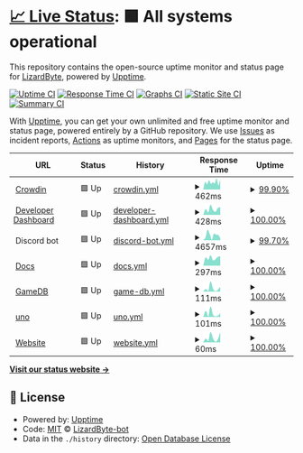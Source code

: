 # [📈 Live Status](https://status.lizardbyte.dev): <!--live status--> **🟩 All systems operational**

This repository contains the open-source uptime monitor and status page for [LizardByte](https://app.lizardbyte.dev), powered by [Upptime](https://github.com/upptime/upptime).

[![Uptime CI](https://github.com/LizardByte-bot/upptime/workflows/Uptime%20CI/badge.svg)](https://github.com/LizardByte-bot/upptime/actions?query=workflow%3A%22Uptime+CI%22)
[![Response Time CI](https://github.com/LizardByte-bot/upptime/workflows/Response%20Time%20CI/badge.svg)](https://github.com/LizardByte-bot/upptime/actions?query=workflow%3A%22Response+Time+CI%22)
[![Graphs CI](https://github.com/LizardByte-bot/upptime/workflows/Graphs%20CI/badge.svg)](https://github.com/LizardByte-bot/upptime/actions?query=workflow%3A%22Graphs+CI%22)
[![Static Site CI](https://github.com/LizardByte-bot/upptime/workflows/Static%20Site%20CI/badge.svg)](https://github.com/LizardByte-bot/upptime/actions?query=workflow%3A%22Static+Site+CI%22)
[![Summary CI](https://github.com/LizardByte-bot/upptime/workflows/Summary%20CI/badge.svg)](https://github.com/LizardByte-bot/upptime/actions?query=workflow%3A%22Summary+CI%22)

With [Upptime](https://upptime.js.org), you can get your own unlimited and free uptime monitor and status page, powered entirely by a GitHub repository. We use [Issues](https://github.com/LizardByte-bot/upptime/issues) as incident reports, [Actions](https://github.com/LizardByte-bot/upptime/actions) as uptime monitors, and [Pages](https://status.lizardbyte.dev) for the status page.

<!--start: status pages-->
<!-- This summary is generated by Upptime (https://github.com/upptime/upptime) -->
<!-- Do not edit this manually, your changes will be overwritten -->
<!-- prettier-ignore -->
| URL | Status | History | Response Time | Uptime |
| --- | ------ | ------- | ------------- | ------ |
| <img alt="" src="https://icons.duckduckgo.com/ip3/translate.lizardbyte.dev.ico" height="13"> [Crowdin](https://translate.lizardbyte.dev) | 🟩 Up | [crowdin.yml](https://github.com/LizardByte-infrastructure/upptime/commits/HEAD/history/crowdin.yml) | <details><summary><img alt="Response time graph" src="./graphs/crowdin/response-time-week.png" height="20"> 462ms</summary><br><a href="https://status.lizardbyte.dev/history/crowdin"><img alt="Response time 403" src="https://img.shields.io/endpoint?url=https%3A%2F%2Fraw.githubusercontent.com%2FLizardByte-infrastructure%2Fupptime%2FHEAD%2Fapi%2Fcrowdin%2Fresponse-time.json"></a><br><a href="https://status.lizardbyte.dev/history/crowdin"><img alt="24-hour response time 675" src="https://img.shields.io/endpoint?url=https%3A%2F%2Fraw.githubusercontent.com%2FLizardByte-infrastructure%2Fupptime%2FHEAD%2Fapi%2Fcrowdin%2Fresponse-time-day.json"></a><br><a href="https://status.lizardbyte.dev/history/crowdin"><img alt="7-day response time 462" src="https://img.shields.io/endpoint?url=https%3A%2F%2Fraw.githubusercontent.com%2FLizardByte-infrastructure%2Fupptime%2FHEAD%2Fapi%2Fcrowdin%2Fresponse-time-week.json"></a><br><a href="https://status.lizardbyte.dev/history/crowdin"><img alt="30-day response time 420" src="https://img.shields.io/endpoint?url=https%3A%2F%2Fraw.githubusercontent.com%2FLizardByte-infrastructure%2Fupptime%2FHEAD%2Fapi%2Fcrowdin%2Fresponse-time-month.json"></a><br><a href="https://status.lizardbyte.dev/history/crowdin"><img alt="1-year response time 431" src="https://img.shields.io/endpoint?url=https%3A%2F%2Fraw.githubusercontent.com%2FLizardByte-infrastructure%2Fupptime%2FHEAD%2Fapi%2Fcrowdin%2Fresponse-time-year.json"></a></details> | <details><summary><a href="https://status.lizardbyte.dev/history/crowdin">99.90%</a></summary><a href="https://status.lizardbyte.dev/history/crowdin"><img alt="All-time uptime 99.96%" src="https://img.shields.io/endpoint?url=https%3A%2F%2Fraw.githubusercontent.com%2FLizardByte-infrastructure%2Fupptime%2FHEAD%2Fapi%2Fcrowdin%2Fuptime.json"></a><br><a href="https://status.lizardbyte.dev/history/crowdin"><img alt="24-hour uptime 100.00%" src="https://img.shields.io/endpoint?url=https%3A%2F%2Fraw.githubusercontent.com%2FLizardByte-infrastructure%2Fupptime%2FHEAD%2Fapi%2Fcrowdin%2Fuptime-day.json"></a><br><a href="https://status.lizardbyte.dev/history/crowdin"><img alt="7-day uptime 99.90%" src="https://img.shields.io/endpoint?url=https%3A%2F%2Fraw.githubusercontent.com%2FLizardByte-infrastructure%2Fupptime%2FHEAD%2Fapi%2Fcrowdin%2Fuptime-week.json"></a><br><a href="https://status.lizardbyte.dev/history/crowdin"><img alt="30-day uptime 99.98%" src="https://img.shields.io/endpoint?url=https%3A%2F%2Fraw.githubusercontent.com%2FLizardByte-infrastructure%2Fupptime%2FHEAD%2Fapi%2Fcrowdin%2Fuptime-month.json"></a><br><a href="https://status.lizardbyte.dev/history/crowdin"><img alt="1-year uptime 99.93%" src="https://img.shields.io/endpoint?url=https%3A%2F%2Fraw.githubusercontent.com%2FLizardByte-infrastructure%2Fupptime%2FHEAD%2Fapi%2Fcrowdin%2Fuptime-year.json"></a></details>
| <img alt="" src="https://icons.duckduckgo.com/ip3/app.lizardbyte.dev.ico" height="13"> [Developer Dashboard](https://app.lizardbyte.dev/dashboard) | 🟩 Up | [developer-dashboard.yml](https://github.com/LizardByte-infrastructure/upptime/commits/HEAD/history/developer-dashboard.yml) | <details><summary><img alt="Response time graph" src="./graphs/developer-dashboard/response-time-week.png" height="20"> 428ms</summary><br><a href="https://status.lizardbyte.dev/history/developer-dashboard"><img alt="Response time 383" src="https://img.shields.io/endpoint?url=https%3A%2F%2Fraw.githubusercontent.com%2FLizardByte-infrastructure%2Fupptime%2FHEAD%2Fapi%2Fdeveloper-dashboard%2Fresponse-time.json"></a><br><a href="https://status.lizardbyte.dev/history/developer-dashboard"><img alt="24-hour response time 595" src="https://img.shields.io/endpoint?url=https%3A%2F%2Fraw.githubusercontent.com%2FLizardByte-infrastructure%2Fupptime%2FHEAD%2Fapi%2Fdeveloper-dashboard%2Fresponse-time-day.json"></a><br><a href="https://status.lizardbyte.dev/history/developer-dashboard"><img alt="7-day response time 428" src="https://img.shields.io/endpoint?url=https%3A%2F%2Fraw.githubusercontent.com%2FLizardByte-infrastructure%2Fupptime%2FHEAD%2Fapi%2Fdeveloper-dashboard%2Fresponse-time-week.json"></a><br><a href="https://status.lizardbyte.dev/history/developer-dashboard"><img alt="30-day response time 453" src="https://img.shields.io/endpoint?url=https%3A%2F%2Fraw.githubusercontent.com%2FLizardByte-infrastructure%2Fupptime%2FHEAD%2Fapi%2Fdeveloper-dashboard%2Fresponse-time-month.json"></a><br><a href="https://status.lizardbyte.dev/history/developer-dashboard"><img alt="1-year response time 383" src="https://img.shields.io/endpoint?url=https%3A%2F%2Fraw.githubusercontent.com%2FLizardByte-infrastructure%2Fupptime%2FHEAD%2Fapi%2Fdeveloper-dashboard%2Fresponse-time-year.json"></a></details> | <details><summary><a href="https://status.lizardbyte.dev/history/developer-dashboard">100.00%</a></summary><a href="https://status.lizardbyte.dev/history/developer-dashboard"><img alt="All-time uptime 99.16%" src="https://img.shields.io/endpoint?url=https%3A%2F%2Fraw.githubusercontent.com%2FLizardByte-infrastructure%2Fupptime%2FHEAD%2Fapi%2Fdeveloper-dashboard%2Fuptime.json"></a><br><a href="https://status.lizardbyte.dev/history/developer-dashboard"><img alt="24-hour uptime 100.00%" src="https://img.shields.io/endpoint?url=https%3A%2F%2Fraw.githubusercontent.com%2FLizardByte-infrastructure%2Fupptime%2FHEAD%2Fapi%2Fdeveloper-dashboard%2Fuptime-day.json"></a><br><a href="https://status.lizardbyte.dev/history/developer-dashboard"><img alt="7-day uptime 100.00%" src="https://img.shields.io/endpoint?url=https%3A%2F%2Fraw.githubusercontent.com%2FLizardByte-infrastructure%2Fupptime%2FHEAD%2Fapi%2Fdeveloper-dashboard%2Fuptime-week.json"></a><br><a href="https://status.lizardbyte.dev/history/developer-dashboard"><img alt="30-day uptime 100.00%" src="https://img.shields.io/endpoint?url=https%3A%2F%2Fraw.githubusercontent.com%2FLizardByte-infrastructure%2Fupptime%2FHEAD%2Fapi%2Fdeveloper-dashboard%2Fuptime-month.json"></a><br><a href="https://status.lizardbyte.dev/history/developer-dashboard"><img alt="1-year uptime 99.16%" src="https://img.shields.io/endpoint?url=https%3A%2F%2Fraw.githubusercontent.com%2FLizardByte-infrastructure%2Fupptime%2FHEAD%2Fapi%2Fdeveloper-dashboard%2Fuptime-year.json"></a></details>
| <img alt="" src="https://cdn.prod.website-files.com/6257adef93867e50d84d30e2/6266bc493fb42d4e27bb8393_847541504914fd33810e70a0ea73177e.ico" height="13"> Discord bot | 🟩 Up | [discord-bot.yml](https://github.com/LizardByte-infrastructure/upptime/commits/HEAD/history/discord-bot.yml) | <details><summary><img alt="Response time graph" src="./graphs/discord-bot/response-time-week.png" height="20"> 4657ms</summary><br><a href="https://status.lizardbyte.dev/history/discord-bot"><img alt="Response time 3576" src="https://img.shields.io/endpoint?url=https%3A%2F%2Fraw.githubusercontent.com%2FLizardByte-infrastructure%2Fupptime%2FHEAD%2Fapi%2Fdiscord-bot%2Fresponse-time.json"></a><br><a href="https://status.lizardbyte.dev/history/discord-bot"><img alt="24-hour response time 5202" src="https://img.shields.io/endpoint?url=https%3A%2F%2Fraw.githubusercontent.com%2FLizardByte-infrastructure%2Fupptime%2FHEAD%2Fapi%2Fdiscord-bot%2Fresponse-time-day.json"></a><br><a href="https://status.lizardbyte.dev/history/discord-bot"><img alt="7-day response time 4657" src="https://img.shields.io/endpoint?url=https%3A%2F%2Fraw.githubusercontent.com%2FLizardByte-infrastructure%2Fupptime%2FHEAD%2Fapi%2Fdiscord-bot%2Fresponse-time-week.json"></a><br><a href="https://status.lizardbyte.dev/history/discord-bot"><img alt="30-day response time 4132" src="https://img.shields.io/endpoint?url=https%3A%2F%2Fraw.githubusercontent.com%2FLizardByte-infrastructure%2Fupptime%2FHEAD%2Fapi%2Fdiscord-bot%2Fresponse-time-month.json"></a><br><a href="https://status.lizardbyte.dev/history/discord-bot"><img alt="1-year response time 3576" src="https://img.shields.io/endpoint?url=https%3A%2F%2Fraw.githubusercontent.com%2FLizardByte-infrastructure%2Fupptime%2FHEAD%2Fapi%2Fdiscord-bot%2Fresponse-time-year.json"></a></details> | <details><summary><a href="https://status.lizardbyte.dev/history/discord-bot">99.70%</a></summary><a href="https://status.lizardbyte.dev/history/discord-bot"><img alt="All-time uptime 87.23%" src="https://img.shields.io/endpoint?url=https%3A%2F%2Fraw.githubusercontent.com%2FLizardByte-infrastructure%2Fupptime%2FHEAD%2Fapi%2Fdiscord-bot%2Fuptime.json"></a><br><a href="https://status.lizardbyte.dev/history/discord-bot"><img alt="24-hour uptime 98.56%" src="https://img.shields.io/endpoint?url=https%3A%2F%2Fraw.githubusercontent.com%2FLizardByte-infrastructure%2Fupptime%2FHEAD%2Fapi%2Fdiscord-bot%2Fuptime-day.json"></a><br><a href="https://status.lizardbyte.dev/history/discord-bot"><img alt="7-day uptime 99.70%" src="https://img.shields.io/endpoint?url=https%3A%2F%2Fraw.githubusercontent.com%2FLizardByte-infrastructure%2Fupptime%2FHEAD%2Fapi%2Fdiscord-bot%2Fuptime-week.json"></a><br><a href="https://status.lizardbyte.dev/history/discord-bot"><img alt="30-day uptime 99.55%" src="https://img.shields.io/endpoint?url=https%3A%2F%2Fraw.githubusercontent.com%2FLizardByte-infrastructure%2Fupptime%2FHEAD%2Fapi%2Fdiscord-bot%2Fuptime-month.json"></a><br><a href="https://status.lizardbyte.dev/history/discord-bot"><img alt="1-year uptime 87.23%" src="https://img.shields.io/endpoint?url=https%3A%2F%2Fraw.githubusercontent.com%2FLizardByte-infrastructure%2Fupptime%2FHEAD%2Fapi%2Fdiscord-bot%2Fuptime-year.json"></a></details>
| <img alt="" src="https://docs.readthedocs.io/favicon.ico" height="13"> [Docs](https://docs.lizardbyte.dev) | 🟩 Up | [docs.yml](https://github.com/LizardByte-infrastructure/upptime/commits/HEAD/history/docs.yml) | <details><summary><img alt="Response time graph" src="./graphs/docs/response-time-week.png" height="20"> 297ms</summary><br><a href="https://status.lizardbyte.dev/history/docs"><img alt="Response time 387" src="https://img.shields.io/endpoint?url=https%3A%2F%2Fraw.githubusercontent.com%2FLizardByte-infrastructure%2Fupptime%2FHEAD%2Fapi%2Fdocs%2Fresponse-time.json"></a><br><a href="https://status.lizardbyte.dev/history/docs"><img alt="24-hour response time 479" src="https://img.shields.io/endpoint?url=https%3A%2F%2Fraw.githubusercontent.com%2FLizardByte-infrastructure%2Fupptime%2FHEAD%2Fapi%2Fdocs%2Fresponse-time-day.json"></a><br><a href="https://status.lizardbyte.dev/history/docs"><img alt="7-day response time 297" src="https://img.shields.io/endpoint?url=https%3A%2F%2Fraw.githubusercontent.com%2FLizardByte-infrastructure%2Fupptime%2FHEAD%2Fapi%2Fdocs%2Fresponse-time-week.json"></a><br><a href="https://status.lizardbyte.dev/history/docs"><img alt="30-day response time 303" src="https://img.shields.io/endpoint?url=https%3A%2F%2Fraw.githubusercontent.com%2FLizardByte-infrastructure%2Fupptime%2FHEAD%2Fapi%2Fdocs%2Fresponse-time-month.json"></a><br><a href="https://status.lizardbyte.dev/history/docs"><img alt="1-year response time 361" src="https://img.shields.io/endpoint?url=https%3A%2F%2Fraw.githubusercontent.com%2FLizardByte-infrastructure%2Fupptime%2FHEAD%2Fapi%2Fdocs%2Fresponse-time-year.json"></a></details> | <details><summary><a href="https://status.lizardbyte.dev/history/docs">100.00%</a></summary><a href="https://status.lizardbyte.dev/history/docs"><img alt="All-time uptime 99.99%" src="https://img.shields.io/endpoint?url=https%3A%2F%2Fraw.githubusercontent.com%2FLizardByte-infrastructure%2Fupptime%2FHEAD%2Fapi%2Fdocs%2Fuptime.json"></a><br><a href="https://status.lizardbyte.dev/history/docs"><img alt="24-hour uptime 100.00%" src="https://img.shields.io/endpoint?url=https%3A%2F%2Fraw.githubusercontent.com%2FLizardByte-infrastructure%2Fupptime%2FHEAD%2Fapi%2Fdocs%2Fuptime-day.json"></a><br><a href="https://status.lizardbyte.dev/history/docs"><img alt="7-day uptime 100.00%" src="https://img.shields.io/endpoint?url=https%3A%2F%2Fraw.githubusercontent.com%2FLizardByte-infrastructure%2Fupptime%2FHEAD%2Fapi%2Fdocs%2Fuptime-week.json"></a><br><a href="https://status.lizardbyte.dev/history/docs"><img alt="30-day uptime 100.00%" src="https://img.shields.io/endpoint?url=https%3A%2F%2Fraw.githubusercontent.com%2FLizardByte-infrastructure%2Fupptime%2FHEAD%2Fapi%2Fdocs%2Fuptime-month.json"></a><br><a href="https://status.lizardbyte.dev/history/docs"><img alt="1-year uptime 100.00%" src="https://img.shields.io/endpoint?url=https%3A%2F%2Fraw.githubusercontent.com%2FLizardByte-infrastructure%2Fupptime%2FHEAD%2Fapi%2Fdocs%2Fuptime-year.json"></a></details>
| <img alt="" src="https://icons.duckduckgo.com/ip3/app.lizardbyte.dev.ico" height="13"> [GameDB](https://app.lizardbyte.dev/GameDB) | 🟩 Up | [game-db.yml](https://github.com/LizardByte-infrastructure/upptime/commits/HEAD/history/game-db.yml) | <details><summary><img alt="Response time graph" src="./graphs/game-db/response-time-week.png" height="20"> 111ms</summary><br><a href="https://status.lizardbyte.dev/history/game-db"><img alt="Response time 163" src="https://img.shields.io/endpoint?url=https%3A%2F%2Fraw.githubusercontent.com%2FLizardByte-infrastructure%2Fupptime%2FHEAD%2Fapi%2Fgame-db%2Fresponse-time.json"></a><br><a href="https://status.lizardbyte.dev/history/game-db"><img alt="24-hour response time 257" src="https://img.shields.io/endpoint?url=https%3A%2F%2Fraw.githubusercontent.com%2FLizardByte-infrastructure%2Fupptime%2FHEAD%2Fapi%2Fgame-db%2Fresponse-time-day.json"></a><br><a href="https://status.lizardbyte.dev/history/game-db"><img alt="7-day response time 111" src="https://img.shields.io/endpoint?url=https%3A%2F%2Fraw.githubusercontent.com%2FLizardByte-infrastructure%2Fupptime%2FHEAD%2Fapi%2Fgame-db%2Fresponse-time-week.json"></a><br><a href="https://status.lizardbyte.dev/history/game-db"><img alt="30-day response time 98" src="https://img.shields.io/endpoint?url=https%3A%2F%2Fraw.githubusercontent.com%2FLizardByte-infrastructure%2Fupptime%2FHEAD%2Fapi%2Fgame-db%2Fresponse-time-month.json"></a><br><a href="https://status.lizardbyte.dev/history/game-db"><img alt="1-year response time 163" src="https://img.shields.io/endpoint?url=https%3A%2F%2Fraw.githubusercontent.com%2FLizardByte-infrastructure%2Fupptime%2FHEAD%2Fapi%2Fgame-db%2Fresponse-time-year.json"></a></details> | <details><summary><a href="https://status.lizardbyte.dev/history/game-db">100.00%</a></summary><a href="https://status.lizardbyte.dev/history/game-db"><img alt="All-time uptime 100.00%" src="https://img.shields.io/endpoint?url=https%3A%2F%2Fraw.githubusercontent.com%2FLizardByte-infrastructure%2Fupptime%2FHEAD%2Fapi%2Fgame-db%2Fuptime.json"></a><br><a href="https://status.lizardbyte.dev/history/game-db"><img alt="24-hour uptime 100.00%" src="https://img.shields.io/endpoint?url=https%3A%2F%2Fraw.githubusercontent.com%2FLizardByte-infrastructure%2Fupptime%2FHEAD%2Fapi%2Fgame-db%2Fuptime-day.json"></a><br><a href="https://status.lizardbyte.dev/history/game-db"><img alt="7-day uptime 100.00%" src="https://img.shields.io/endpoint?url=https%3A%2F%2Fraw.githubusercontent.com%2FLizardByte-infrastructure%2Fupptime%2FHEAD%2Fapi%2Fgame-db%2Fuptime-week.json"></a><br><a href="https://status.lizardbyte.dev/history/game-db"><img alt="30-day uptime 100.00%" src="https://img.shields.io/endpoint?url=https%3A%2F%2Fraw.githubusercontent.com%2FLizardByte-infrastructure%2Fupptime%2FHEAD%2Fapi%2Fgame-db%2Fuptime-month.json"></a><br><a href="https://status.lizardbyte.dev/history/game-db"><img alt="1-year uptime 100.00%" src="https://img.shields.io/endpoint?url=https%3A%2F%2Fraw.githubusercontent.com%2FLizardByte-infrastructure%2Fupptime%2FHEAD%2Fapi%2Fgame-db%2Fuptime-year.json"></a></details>
| <img alt="" src="https://icons.duckduckgo.com/ip3/app.lizardbyte.dev.ico" height="13"> [uno](https://app.lizardbyte.dev/uno) | 🟩 Up | [uno.yml](https://github.com/LizardByte-infrastructure/upptime/commits/HEAD/history/uno.yml) | <details><summary><img alt="Response time graph" src="./graphs/uno/response-time-week.png" height="20"> 101ms</summary><br><a href="https://status.lizardbyte.dev/history/uno"><img alt="Response time 72" src="https://img.shields.io/endpoint?url=https%3A%2F%2Fraw.githubusercontent.com%2FLizardByte-infrastructure%2Fupptime%2FHEAD%2Fapi%2Funo%2Fresponse-time.json"></a><br><a href="https://status.lizardbyte.dev/history/uno"><img alt="24-hour response time 242" src="https://img.shields.io/endpoint?url=https%3A%2F%2Fraw.githubusercontent.com%2FLizardByte-infrastructure%2Fupptime%2FHEAD%2Fapi%2Funo%2Fresponse-time-day.json"></a><br><a href="https://status.lizardbyte.dev/history/uno"><img alt="7-day response time 101" src="https://img.shields.io/endpoint?url=https%3A%2F%2Fraw.githubusercontent.com%2FLizardByte-infrastructure%2Fupptime%2FHEAD%2Fapi%2Funo%2Fresponse-time-week.json"></a><br><a href="https://status.lizardbyte.dev/history/uno"><img alt="30-day response time 83" src="https://img.shields.io/endpoint?url=https%3A%2F%2Fraw.githubusercontent.com%2FLizardByte-infrastructure%2Fupptime%2FHEAD%2Fapi%2Funo%2Fresponse-time-month.json"></a><br><a href="https://status.lizardbyte.dev/history/uno"><img alt="1-year response time 70" src="https://img.shields.io/endpoint?url=https%3A%2F%2Fraw.githubusercontent.com%2FLizardByte-infrastructure%2Fupptime%2FHEAD%2Fapi%2Funo%2Fresponse-time-year.json"></a></details> | <details><summary><a href="https://status.lizardbyte.dev/history/uno">100.00%</a></summary><a href="https://status.lizardbyte.dev/history/uno"><img alt="All-time uptime 100.00%" src="https://img.shields.io/endpoint?url=https%3A%2F%2Fraw.githubusercontent.com%2FLizardByte-infrastructure%2Fupptime%2FHEAD%2Fapi%2Funo%2Fuptime.json"></a><br><a href="https://status.lizardbyte.dev/history/uno"><img alt="24-hour uptime 100.00%" src="https://img.shields.io/endpoint?url=https%3A%2F%2Fraw.githubusercontent.com%2FLizardByte-infrastructure%2Fupptime%2FHEAD%2Fapi%2Funo%2Fuptime-day.json"></a><br><a href="https://status.lizardbyte.dev/history/uno"><img alt="7-day uptime 100.00%" src="https://img.shields.io/endpoint?url=https%3A%2F%2Fraw.githubusercontent.com%2FLizardByte-infrastructure%2Fupptime%2FHEAD%2Fapi%2Funo%2Fuptime-week.json"></a><br><a href="https://status.lizardbyte.dev/history/uno"><img alt="30-day uptime 100.00%" src="https://img.shields.io/endpoint?url=https%3A%2F%2Fraw.githubusercontent.com%2FLizardByte-infrastructure%2Fupptime%2FHEAD%2Fapi%2Funo%2Fuptime-month.json"></a><br><a href="https://status.lizardbyte.dev/history/uno"><img alt="1-year uptime 100.00%" src="https://img.shields.io/endpoint?url=https%3A%2F%2Fraw.githubusercontent.com%2FLizardByte-infrastructure%2Fupptime%2FHEAD%2Fapi%2Funo%2Fuptime-year.json"></a></details>
| <img alt="" src="https://icons.duckduckgo.com/ip3/app.lizardbyte.dev.ico" height="13"> [Website](https://app.lizardbyte.dev) | 🟩 Up | [website.yml](https://github.com/LizardByte-infrastructure/upptime/commits/HEAD/history/website.yml) | <details><summary><img alt="Response time graph" src="./graphs/website/response-time-week.png" height="20"> 60ms</summary><br><a href="https://status.lizardbyte.dev/history/website"><img alt="Response time 132" src="https://img.shields.io/endpoint?url=https%3A%2F%2Fraw.githubusercontent.com%2FLizardByte-infrastructure%2Fupptime%2FHEAD%2Fapi%2Fwebsite%2Fresponse-time.json"></a><br><a href="https://status.lizardbyte.dev/history/website"><img alt="24-hour response time 119" src="https://img.shields.io/endpoint?url=https%3A%2F%2Fraw.githubusercontent.com%2FLizardByte-infrastructure%2Fupptime%2FHEAD%2Fapi%2Fwebsite%2Fresponse-time-day.json"></a><br><a href="https://status.lizardbyte.dev/history/website"><img alt="7-day response time 60" src="https://img.shields.io/endpoint?url=https%3A%2F%2Fraw.githubusercontent.com%2FLizardByte-infrastructure%2Fupptime%2FHEAD%2Fapi%2Fwebsite%2Fresponse-time-week.json"></a><br><a href="https://status.lizardbyte.dev/history/website"><img alt="30-day response time 46" src="https://img.shields.io/endpoint?url=https%3A%2F%2Fraw.githubusercontent.com%2FLizardByte-infrastructure%2Fupptime%2FHEAD%2Fapi%2Fwebsite%2Fresponse-time-month.json"></a><br><a href="https://status.lizardbyte.dev/history/website"><img alt="1-year response time 114" src="https://img.shields.io/endpoint?url=https%3A%2F%2Fraw.githubusercontent.com%2FLizardByte-infrastructure%2Fupptime%2FHEAD%2Fapi%2Fwebsite%2Fresponse-time-year.json"></a></details> | <details><summary><a href="https://status.lizardbyte.dev/history/website">100.00%</a></summary><a href="https://status.lizardbyte.dev/history/website"><img alt="All-time uptime 100.00%" src="https://img.shields.io/endpoint?url=https%3A%2F%2Fraw.githubusercontent.com%2FLizardByte-infrastructure%2Fupptime%2FHEAD%2Fapi%2Fwebsite%2Fuptime.json"></a><br><a href="https://status.lizardbyte.dev/history/website"><img alt="24-hour uptime 100.00%" src="https://img.shields.io/endpoint?url=https%3A%2F%2Fraw.githubusercontent.com%2FLizardByte-infrastructure%2Fupptime%2FHEAD%2Fapi%2Fwebsite%2Fuptime-day.json"></a><br><a href="https://status.lizardbyte.dev/history/website"><img alt="7-day uptime 100.00%" src="https://img.shields.io/endpoint?url=https%3A%2F%2Fraw.githubusercontent.com%2FLizardByte-infrastructure%2Fupptime%2FHEAD%2Fapi%2Fwebsite%2Fuptime-week.json"></a><br><a href="https://status.lizardbyte.dev/history/website"><img alt="30-day uptime 100.00%" src="https://img.shields.io/endpoint?url=https%3A%2F%2Fraw.githubusercontent.com%2FLizardByte-infrastructure%2Fupptime%2FHEAD%2Fapi%2Fwebsite%2Fuptime-month.json"></a><br><a href="https://status.lizardbyte.dev/history/website"><img alt="1-year uptime 100.00%" src="https://img.shields.io/endpoint?url=https%3A%2F%2Fraw.githubusercontent.com%2FLizardByte-infrastructure%2Fupptime%2FHEAD%2Fapi%2Fwebsite%2Fuptime-year.json"></a></details>

<!--end: status pages-->

[**Visit our status website →**](https://status.lizardbyte.dev)

## 📄 License

- Powered by: [Upptime](https://github.com/upptime/upptime)
- Code: [MIT](./LICENSE) © [LizardByte-bot](https://app.lizardbyte.dev)
- Data in the `./history` directory: [Open Database License](https://opendatacommons.org/licenses/odbl/1-0/)
